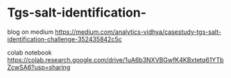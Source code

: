 # Tgs-salt-identification-

blog on medium https://medium.com/analytics-vidhya/casestudy-tgs-salt-identification-challenge-352435842c5c

colab notebook https://colab.research.google.com/drive/1uA6b3NXVBGwfK4KBxtetq61YTbZcwSA6?usp=sharing
